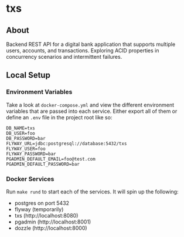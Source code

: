 # txs

## About
Backend REST API for a digital bank application that supports multiple users, accounts, and transactions. Exploring ACID properties in concurrency scenarios and intermittent failures.

## Local Setup

### Environment Variables

Take a look at `docker-compose.yml` and view the different environment
variables that are passed into each service. Either export all of them or define an `.env` file in the project root like so:

```
DB_NAME=txs
DB_USER=foo
DB_PASSWORD=bar
FLYWAY_URL=jdbc:postgresql://database:5432/txs
FLYWAY_USER=foo
FLYWAY_PASSWORD=bar
PGADMIN_DEFAULT_EMAIL=foo@test.com
PGADMIN_DEFAULT_PASSWORD=bar
```

### Docker Services
Run `make rund` to start each of the services. It will spin up the following:
- postgres on port 5432
- flyway (temporarily)
- txs (http://localhost:8080)
- pgadmin (http://localhost:8001)
- dozzle (http://localhost:8000)
